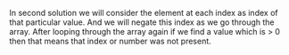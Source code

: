 In second solution we will consider the element at each index as index of that particular value. And we will negate this index as we go through the array. After looping through the array again if we find a value which is > 0 then that means that index or number was not present.